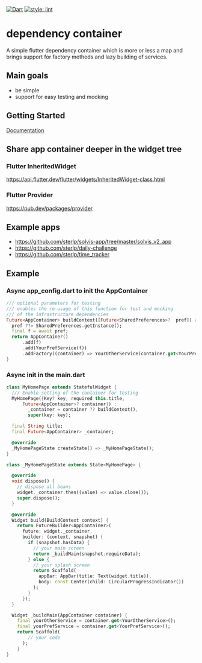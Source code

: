 [![Dart](https://github.com/sterlp/dependency_container/actions/workflows/dart.yml/badge.svg)](https://github.com/sterlp/dependency_container/actions/workflows/dart.yml)
[![style: lint](https://img.shields.io/badge/style-lint-4BC0F5.svg)](https://pub.dev/packages/lint)

# dependency container

A simple flutter dependency container which is more or less a map and brings support
for factory methods and lazy building of services.

## Main goals

- be simple
- support for easy testing and mocking

## Getting Started

[Documentation](https://github.com/sterlp/dependency_container/wiki)

## Share app container deeper in the widget tree

###  Flutter InheritedWidget 

https://api.flutter.dev/flutter/widgets/InheritedWidget-class.html

### Flutter Provider
https://pub.dev/packages/provider

## Example apps

- https://github.com/sterlp/solvis-app/tree/master/solvis_v2_app
- https://github.com/sterlp/daily-challenge
- https://github.com/sterlp/time_tracker

## Example
### Async app_config.dart to init the AppContainer
```dart
/// optional parameters for testing
/// enables the re-usage of this function for test and mocking
/// of the infrastructure dependencies
Future<AppContainer> buildContext([Future<SharedPreferences>?  pref]) async {
  pref ??= SharedPreferences.getInstance();
  final f = await pref;
  return AppContainer()
      .add(f)
      .add(YourPrefService(f))
      .addFactory((container) => YourOtherService(container.get<YourPrefService>()));
}
```

### Async init in the main.dart
```dart
class MyHomePage extends StatefulWidget {
  /// Enable setting of the container for testing
  MyHomePage({Key? key, required this.title,
      Future<AppContainer>? container}) :
        _container = container ?? buildContext(),
        super(key: key);

  final String title;
  final Future<AppContainer> _container;

  @override
  _MyHomePageState createState() => _MyHomePageState();
}

class _MyHomePageState extends State<MyHomePage> {

  @override
  void dispose() {
    // dispose all beans
    widget._container.then((value) => value.close());
    super.dispose();
  }

  @override
  Widget build(BuildContext context) {
    return FutureBuilder<AppContainer>(
      future: widget._container,
      builder: (context, snapshot) {
        if (snapshot.hasData) {
          // your main screen
          return _buildMain(snapshot.requireData);
        } else {
          // your splash screen
          return Scaffold(
            appBar: AppBar(title: Text(widget.title)),
            body: const Center(child: CircularProgressIndicator())
          );
        }
      });
  }

  Widget _buildMain(AppContainer container) {
    final yourOtherService = container.get<YourOtherService>();
    final yourPrefService = container.get<YourPrefService>();
    return Scaffold(
        // your code
      );
    }
}
```
